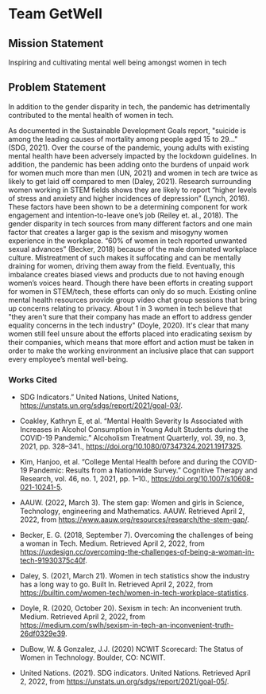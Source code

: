 # Team GetWell

## Mission Statement

Inspiring and cultivating mental well being amongst women in tech

## Problem Statement

In addition to the gender disparity in tech, the pandemic has detrimentally contributed to the mental health of women in tech.

As documented in the Sustainable Development Goals report, "suicide is among the leading causes of mortality among people aged 15 to 29..." (SDG, 2021). Over the course of the pandemic, young adults with existing mental health have been adversely impacted by the lockdown guidelines. In addition, the pandemic has been adding onto the burdens of unpaid work for women much more than men (UN, 2021) and women in tech are twice as likely to get laid off compared to men (Daley, 2021). Research surrounding women working in STEM fields shows they are likely to report “higher levels of stress and anxiety and higher incidences of depression” (Lynch, 2016). These factors have been shown to be a determining component for work engagement and intention-to-leave one’s job (Reiley et. al., 2018). The gender disparity in tech sources from many different factors and one main factor that creates a larger gap is the sexism and misogyny women experience in the workplace. “60% of women in tech reported unwanted sexual advances” (Becker, 2018) because of the male dominated workplace culture. Mistreatment of such makes it suffocating and can be mentally draining for women, driving them away from the field. Eventually, this imbalance creates biased views and products due to not having enough women’s voices heard. Though there have been efforts in creating support for women in STEM/tech, these efforts can only do so much. Existing online mental health resources provide group video chat group sessions that bring up concerns relating to privacy. About 1 in 3 women in tech believe that "they aren't sure that their company has made an effort to address gender equality concerns in the tech industry" (Doyle, 2020). It's clear that many women still feel unsure about the efforts placed into eradicating sexism by their companies, which means that more effort and action must be taken in order to make the working environment an inclusive place that can support every employee’s mental well-being.

### Works Cited

- SDG Indicators.” United Nations, United Nations, <https://unstats.un.org/sdgs/report/2021/goal-03/>.
- Coakley, Kathryn E, et al. “Mental Health Severity Is Associated with Increases in Alcohol Consumption in Young Adult Students during the COVID-19 Pandemic.” Alcoholism Treatment Quarterly, vol. 39, no. 3, 2021, pp. 328–341., <https://doi.org/10.1080/07347324.2021.1917325>.
- Kim, Hanjoo, et al. “College Mental Health before and during the COVID-19 Pandemic: Results from a Nationwide Survey.” Cognitive Therapy and Research, vol. 46, no. 1, 2021, pp. 1–10., <https://doi.org/10.1007/s10608-021-10241-5>.

- AAUW. (2022, March 3). The stem gap: Women and girls in Science, Technology, engineering and Mathematics. AAUW. Retrieved April 2, 2022, from <https://www.aauw.org/resources/research/the-stem-gap/>.
- Becker, E. G. (2018, September 7). Overcoming the challenges of being a woman in Tech. Medium. Retrieved April 2, 2022, from <https://uxdesign.cc/overcoming-the-challenges-of-being-a-woman-in-tech-91930375c40f>.
- Daley, S. (2021, March 21). Women in tech statistics show the industry has a long way to go. Built In. Retrieved April 2, 2022, from <https://builtin.com/women-tech/women-in-tech-workplace-statistics>.
- Doyle, R. (2020, October 20). Sexism in tech: An inconvenient truth. Medium. Retrieved April 2, 2022, from <https://medium.com/swlh/sexism-in-tech-an-inconvenient-truth-26df0329e39>.
- DuBow, W. & Gonzalez, J.J. (2020) NCWIT Scorecard: The Status of Women in Technology. Boulder, CO: NCWIT.
- United Nations. (2021). SDG indicators. United Nations. Retrieved April 2, 2022, from <https://unstats.un.org/sdgs/report/2021/goal-05/>.



